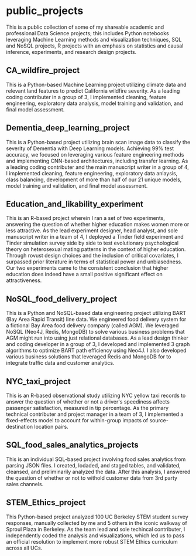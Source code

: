 # public_projects
This is a public collection of some of my shareable academic and professional Data Science projects; this includes Python notebooks leveraging Machine Learning methods and visualization techniques, SQL and NoSQL projects, R projects with an emphasis on statistics and causal inference, experiments, and research design projects. 

## CA_wildfire_project
This is a Python-based Machine Learning project utilizing climate data and relevant land features to predict California wildfire severity. As a leading coding contributer in a group of 3, I implemented cleaning, feature engineering, exploratory data analysis, model training and validation, and final model assessment.

## Dementia_deep_learning_project
This is a Python-based project utilizing brain scan image data to classify the severity of Dementia with Deep Learning models. Achieving 99% test accuracy, we focused on leveraging various feature engineering methods and implementing CNN-based architectures, including transfer learning. As a leading coding contributer and the main manuscript writer in a group of 4, I implemented cleaning, feature engineering, exploratory data anlaysis, class balancing, development of more than half of our 21 unique models, model training and validation, and final model assessment.

## Education_and_likability_experiment
This is an R-based project wherein I ran a set of two experiments, answering the question of whether higher education makes women more or less attractive. As the lead experiment designer, head analyst, and sole manuscript writer in a team of 4, I deployed a Tinder field experiment and Tinder simulation survey side by side to test evolutionary psychological theory on heterosexual mating patterns in the context of higher education. Through rovust design choices and the inclusion of critical covariates, I surpassed prior literature in terms of statistical power and unbiasedness. Our two experiments came to the consistent conclusion that higher education does indeed have a small positive significant effect on attractiveness.


## NoSQL_food_delivery_project
This is a Python and NoSQL-based data engineering project utilizing BART (Bay Area Rapid Transit) line data. We engineered food delivery system for a fictional Bay Area food delivery company (called AGM). We leveraged NoSQL (Neo4J, Redis, MongoDB) to solve various business problems that AGM might run into using just relational databases. As a lead design thinker and coding developer in a group of 3, I developed and implemented 3 graph algorithms to optimize BART path efficiency using Neo4J. I also developed various business solutions that leveraged Redis and MongoDB for to integrate traffic data and customer analytics.

## NYC_taxi_project
This is an R-based observational study utilizing NYC yellow taxi records to answer the question of whether or not a driver's speediness affects passenger satisfaction, measured in tip percentage. As the primary technical contributer and project manager in a team of 3, I implemented a fixed-effects model to account for within-group impacts of source-destination location pairs.

## SQL_food_sales_analytics_projects
This is an individual SQL-based project involving food sales analytics from parsing JSON files. I created, lodaded, and staged tables, and validated, cleansed, and preliminarily analyzed the data. After this analysis, I answered the question of whether or not to withold customer data from 3rd party sales channels.

## STEM_Ethics_project
This Python-based project analyzed 100 UC Berkeley STEM student survey responses, manually collected by me and 5 others in the iconic walkway of Sproul Plaza in Berkeley. As the team lead and sole techincal contributer, I independently coded the analysis and visualizations, which led us to pass an official resolution to implement more robust STEM Ethics curriculum across all UCs.